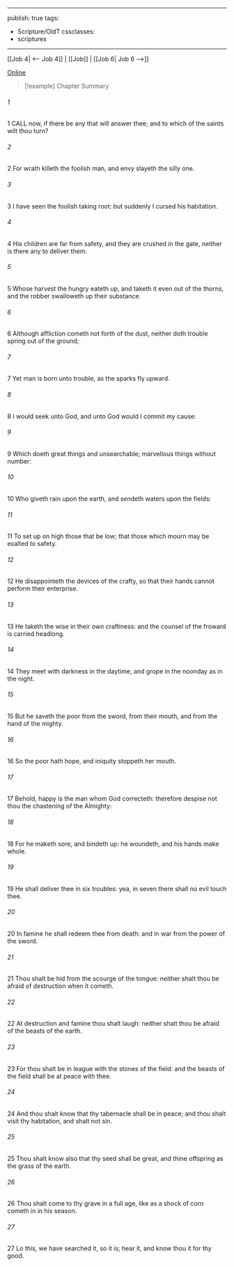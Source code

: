 

---
publish: true
tags:
  - Scripture/OldT
cssclasses:
  - scriptures
---
[[Job 4| <-- Job 4]] | [[Job]] | [[Job 6| Job 6 -->]]

[Online](https://churchofjesuschrist.org/study/scriptures/ot/job/5?lang=eng)

>[!example] Chapter Summary
>
###### 1
1 CALL now, if there be any that will answer thee; and to which of the saints wilt thou turn?
###### 2
2 For wrath killeth the foolish man, and envy slayeth the silly one.
###### 3
3 I have seen the foolish taking root: but suddenly I cursed his habitation.
###### 4
4 His children are far from safety, and they are crushed in the gate, neither is there any to deliver them.
###### 5
5 Whose harvest the hungry eateth up, and taketh it even out of the thorns, and the robber swalloweth up their substance.
###### 6
6 Although affliction cometh not forth of the dust, neither doth trouble spring out of the ground;
###### 7
7 Yet man is born unto trouble, as the sparks fly upward.
###### 8
8 I would seek unto God, and unto God would I commit my cause:
###### 9
9 Which doeth great things and unsearchable; marvellous things without number:
###### 10
10 Who giveth rain upon the earth, and sendeth waters upon the fields:
###### 11
11 To set up on high those that be low; that those which mourn may be exalted to safety.
###### 12
12 He disappointeth the devices of the crafty, so that their hands cannot perform their enterprise.
###### 13
13 He taketh the wise in their own craftiness: and the counsel of the froward is carried headlong.
###### 14
14 They meet with darkness in the daytime, and grope in the noonday as in the night.
###### 15
15 But he saveth the poor from the sword, from their mouth, and from the hand of the mighty.
###### 16
16 So the poor hath hope, and iniquity stoppeth her mouth.
###### 17
17 Behold, happy is the man whom God correcteth: therefore despise not thou the chastening of the Almighty:
###### 18
18 For he maketh sore, and bindeth up: he woundeth, and his hands make whole.
###### 19
19 He shall deliver thee in six troubles: yea, in seven there shall no evil touch thee.
###### 20
20 In famine he shall redeem thee from death: and in war from the power of the sword.
###### 21
21 Thou shalt be hid from the scourge of the tongue: neither shalt thou be afraid of destruction when it cometh.
###### 22
22 At destruction and famine thou shalt laugh: neither shalt thou be afraid of the beasts of the earth.
###### 23
23 For thou shalt be in league with the stones of the field: and the beasts of the field shall be at peace with thee.
###### 24
24 And thou shalt know that thy tabernacle shall be in peace; and thou shalt visit thy habitation, and shalt not sin.
###### 25
25 Thou shalt know also that thy seed shall be great, and thine offspring as the grass of the earth.
###### 26
26 Thou shalt come to thy grave in a full age, like as a shock of corn cometh in in his season.
###### 27
27 Lo this, we have searched it, so it is; hear it, and know thou it for thy good.



